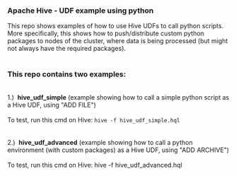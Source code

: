 <h3>Apache Hive - UDF example using python</h3>

<p>
This repo shows examples of how to use Hive UDFs to call python scripts. More specifically, this shows how to push/distribute custom python packages to nodes of the cluster, where data is being processed (but might not always have the required packages).
<br>
<br><h3>This repo contains two examples:</h3>
<br>1.)&nbsp;&nbsp;<strong>hive_udf_simple</strong> (example showing how to call a simple python script as a Hive UDF, using "ADD FILE")
<br>
<br>To test, run this cmd on Hive: <code>hive -f hive_udf_simple.hql</code>
<br>
<br>
<br>2.)&nbsp;&nbsp;<strong>hive_udf_advanced</strong> (example showing how to call a python environment (with custom packages) as a Hive UDF, using "ADD ARCHIVE")
<br>
<br>To test, run this cmd on Hive: hive -f hive_udf_advanced.hql 
</p>

